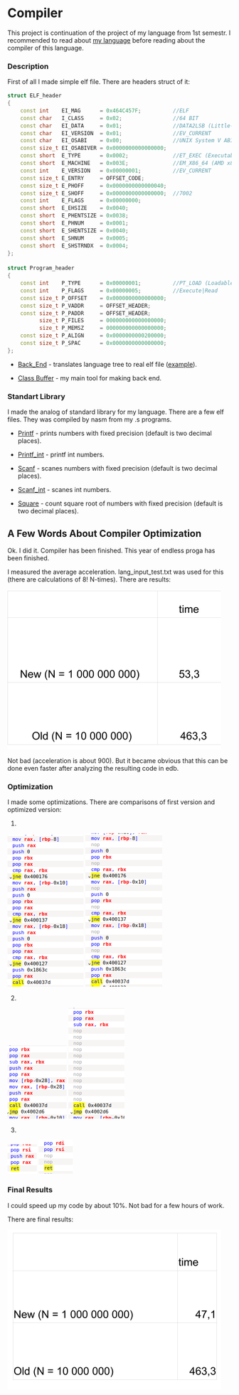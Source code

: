 # Compiler

This project is continuation of the project of my language from 1st semestr. I recommended to read about [my language](https://github.com/shugaley/1_semestr/tree/master/language "My own belarussian program language") before reading about the compiler of this language.

### Description

First of all I made simple elf file. There are headers struct of it:

```cpp
struct ELF_header
{
    const int    EI_MAG      = 0x464C457F;          //ELF
    const char   I_CLASS     = 0x02;                //64 BIT
    const char   EI_DATA     = 0x01;                //DATA2LSB (Little-Endian)
    const char   EI_VERSION  = 0x01;                //EV_CURRENT
    const char   EI_OSABI    = 0x00;                //UNIX System V ABI
    const size_t EI_OSABIVER = 0x0000000000000000;
    const short  E_TYPE      = 0x0002;              //ET_EXEC (Executable file)
    const short  E_MACHINE   = 0x003E;              //EM_X86_64 (AMD x86- 64 architecture)
    const int    E_VERSION   = 0x00000001;          //EV_CURRENT
    const size_t E_ENTRY     = OFFSET_CODE;
    const size_t E_PHOFF     = 0x0000000000000040;
    const size_t E_SHOFF     = 0x0000000000000000;  //7002
    const int    E_FLAGS     = 0x00000000;
    const short  E_EHSIZE    = 0x0040;
    const short  E_PHENTSIZE = 0x0038;
    const short  E_PHNUM     = 0x0001;
    const short  E_SHENTSIZE = 0x0040;
    const short  E_SHNUM     = 0x0005;
    const short  E_SHSTRNDX  = 0x0004;
};

struct Program_header
{
    const int    P_TYPE      = 0x00000001;          //PT_LOAD (Loadable segment)
    const int    P_FLAGS     = 0x00000005;          //Execute|Read
    const size_t P_OFFSET    = 0x0000000000000000;
    const size_t P_VADDR     = OFFSET_HEADER;
    const size_t P_PADDR     = OFFSET_HEADER;
          size_t P_FILES     = 000000000000000000;
          size_t P_MEMSZ     = 000000000000000000;
    const size_t P_ALIGN     = 0x0000000000200000;
    const size_t P_SPAC      = 0x0000000000000000;
};
```

* [Back_End](https://github.com/shugaley/2_semestr/blob/master/compiler/lang_back_end.cpp) - translates language tree to real elf file ([example](https://github.com/shugaley/2_semestr/blob/master/compiler/elf.out)).

* [Class Buffer](https://github.com/shugaley/2_semestr/blob/master/compiler/lang_back_end_buffer.cpp) - my main tool for making back end.

### Standart Library

I made the analog of standard library for my language. There are a few elf files. They was compiled by nasm from my .s programs.

* [Printf](https://github.com/shugaley/2_semestr/blob/master/compiler/library/printf.out) - prints numbers with fixed precision (default is two decimal places). 

* [Printf_int](https://github.com/shugaley/2_semestr/blob/master/compiler/library/printf_int.out) - printf int numbers.

* [Scanf](https://github.com/shugaley/2_semestr/blob/master/compiler/library/scanf.out) - scanes numbers with fixed precision (default is two decimal places). 

* [Scanf_int](https://github.com/shugaley/2_semestr/blob/master/compiler/library/scanf_int.out) - scanes int numbers.

* [Square](https://github.com/shugaley/2_semestr/blob/master/compiler/library/sqrt.out) - count square root of numbers with fixed precision (default is two decimal places).  

## A Few Words About Compiler Optimization 

Ok. I did it. Compiler has been finished. This year of endless proga has been finished. 

I measured the average acceleration. lang_input_test.txt was used for this (there are calculations of 8! N-times).
There are results:

![](https://github.com/shugaley/2_semestr/blob/master/compiler/img/General1.png)

Not bad (acceleration is about 900).
But it became obvious that this can be done even faster after analyzing the resulting code in edb.

### Optimization

I made some optimizations. There are comparisons of first version and optimized version:

1)

![](https://github.com/shugaley/2_semestr/blob/master/compiler/img/1.png)
![](https://github.com/shugaley/2_semestr/blob/master/compiler/img/1_opt.png)


2)

![](https://github.com/shugaley/2_semestr/blob/master/compiler/img/2.png)
![](https://github.com/shugaley/2_semestr/blob/master/compiler/img/2_opt.png)

3)

![](https://github.com/shugaley/2_semestr/blob/master/compiler/img/3.png)
![](https://github.com/shugaley/2_semestr/blob/master/compiler/img/3_opt.png)

### Final Results

I could speed up my code by about 10%. Not bad for a few hours of work.

There are final results:

![](https://github.com/shugaley/2_semestr/blob/master/compiler/img/General_final_final.png)
